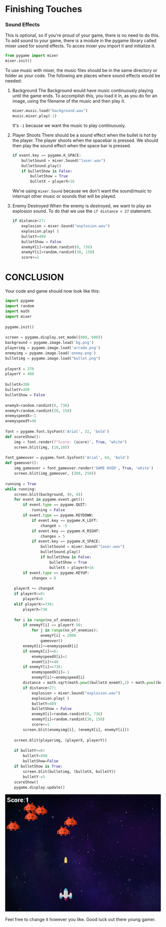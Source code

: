# Finishing Touches
### Sound Effects
This is optional, so if you're proud of your game, there is no need to do this.
To add sound to your game, there is a module in the pygame library called mixer used for sound effects. To acces mixer you import it and initialize it.

```python
from pygame import mixer
mixer.init()
```

To use music with mixer, the music files should be in the same directory or folder as your code.
The following are places where sound effects would be needed:

1. Background
	The Background would have music continuously playing until the game ends. To accomplish this, you load it in, as you do for an image, using the filename of the music and then play it.
	
	```python
	mixer.music.load("background.wav")
	music.mixer.play(-1)
	```

	It's `-1` because we want the music to play continuously.

2. Player Shoots
	There should be a sound effect when the bullet is hot by the player. The player shoots when the spacebar is pressed. We should then play the sound effect when the space bar is pressed.
	
	```python
	if event.key == pygame.K_SPACE:
		bulletSound = mixer.Sound("laser.wav")
		bulletSound.play()
		if bulletShow is False:
			bulletShow = True
			bulletX = playerX+16
	```

	We're using `mixer.Sound` because we don't want the sound/music to interrupt other music or sounds that will be played.

3. Enemy Destroyed
	When the enemy is destroyed, we want to play an explosion sound. To do that we use the `if distance < 27` statement.
	```python
	if distance<27:
		explosion = mixer.Sound("explosion.wav")
		explosion.play( )
		bulletY=489
		bulletShow = False
		enemyX[i]=random.randint(0, 736)
		enemyY[i]=random.randint(30, 150)
		score+=1
	```



# CONCLUSION
Your code and game should now look like this:

```python
import pygame
import random
import math
import mixer

pygame.init()

screen = pygame.display.set_mode((800, 600))
background = pygame.image.load('bg.png')
playerimg = pygame.image.load('arcade.png')
enemyimg = pygame.image.load('enemy.png')
bulletimg = pygame.image.load("bullet.png")

playerX = 370
playerY = 480

bulletX=386
bulletY=489
bulletShow = False

enemyX=random.randint(0, 736)
enemyY=random.randint(30, 150)
enemyspeedX=-1
enemyspeedY=40

font = pygame.font.SysFont('Arial', 32, 'bold')
def scoreShow():
	img = font.render(f"Score: {score}", True, "white")
	screen.blit(img, (10,10))

font_gameover = pygame.font.SysFont('Arial', 64, 'bold')
def gameover():
    img_gameover = font_gameover.render('GAME OVER', True, 'white')
    screen.blit(img_gameover, (200, 250))

running = True
while running:
	screen.blit(background, (0, 0))
	for event in pygame.event.get():
		if event.type == pygame.QUIT:
			running = False
		if event.type == pygame.KEYDOWN:
			if event.key == pygame.K_LEFT:
				changeX = -5
			if event.key == pygame.K_RIGHT:
				changex = 5
			if event.key == pygame.K_SPACE:
				bulletSound = mixer.Sound("laser.wav")
				bulletSound.play()
				if bulletShow is False:
					bulletShow = True
					bulletX = playerX+16
		if event.type == pygame.KEYUP:
			changex = 0
			
	playerX += changeX
	if playerX<=0:
		playerX=0
	elif playerX>=736:
		playerX=736
		
	for i in range(no_of_enemies):
		if enemyY[i] == playerY-50:
			for j in range(no_of_enemies):
				enemyY[i] = 2000
				gameover()
		enemyX[i]+=enemyspeedX[i]
		if enemyX[i]<=0:
			enemyspeedX[i]=1
			enemY[i]+=40
		if enemyY[i]>=736:
			enemyspeedX[i]=-1
			enemyY[i]+=enemyspeed[i]
		distance = math.sqrt(math.pow((bulletX-enemY),2) + math.pow((bulletY[i]-enemyY[i]),2)
		if distance<27:
			explosion = mixer.Sound("explosion.wav")
			explosion.play( )
			bulletY=489
			bulletShow = False
			enemyX[i]=random.randint(0, 736)
			enemyY[i]=random.randint(30, 150)
			score+=1
		screen.blit(enemyimg[i], (enemyX[i], enemyY[i]))
		
	screen.blit(playerimg, (playerX, playerY))
	
	if bulletY<=0:
		bulletY=490
		bulletShow=False
	if bulletShow is True:
		screen.blit(bulletimg, (bulletX, bulletY))
		bulletY-=5
	scoreShow()
	pygame.display.update()
```


![End](End.png)

Feel free to change it however you like. Good luck out there young gamer.